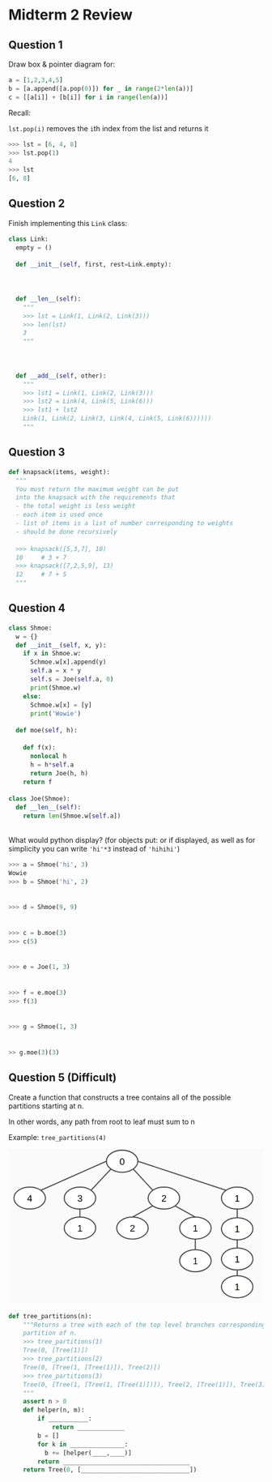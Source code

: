 # Midterm 2 Review

## Question 1

Draw box & pointer diagram for:

```python
a = [1,2,3,4,5]
b = [a.append([a.pop(0)]) for _ in range(2*len(a))]
c = [[a[i]] + [b[i]] for i in range(len(a))]
```

Recall:

`lst.pop(i)` removes the `i`th index from the list and returns it

```python
>>> lst = [6, 4, 8]
>>> lst.pop(1)
4
>>> lst
[6, 8]
```

## Question 2

Finish implementing this `Link` class:

```python
class Link:
  empty = ()
  
  def __init__(self, first, rest=Link.empty):
    
    
    
  def __len__(self):
    """
    >>> lst = Link(1, Link(2, Link(3)))
    >>> len(lst)
    3
    """
    
    
    
  def __add__(self, other):
    """
    >>> lst1 = Link(1, Link(2, Link(3)))
    >>> lst2 = Link(4, Link(5, Link(6)))
    >>> lst1 + lst2
    Link(1, Link(2, Link(3, Link(4, Link(5, Link(6))))))
    """
```

## Question 3

```python
def knapsack(items, weight):
  """
  You must return the maximum weight can be put
  into the knapsack with the requirements that 
  - the total weight is less weight
  - each item is used once
  - list of items is a list of number corresponding to weights
  - should be done recursively
  
  >>> knapsack([5,3,7], 10)
  10     # 3 + 7
  >>> knapsack([7,2,5,9], 13)
  12     # 7 + 5
  """
```

## Question 4

``` python
class Shmoe:
  w = {}
  def __init__(self, x, y):
    if x in Shmoe.w:
      Schmoe.w[x].append(y)
      self.a = x * y
      self.s = Joe(self.a, 0)
      print(Shmoe.w)
    else:
      Schmoe.w[x] = [y]
      print('Wowie')
    
  def moe(self, h):
    
    def f(x):
      nonlocal h
      h = h*self.a
      return Joe(h, h)
    return f

class Joe(Shmoe):
  def __len__(self):
    return len(Shmoe.w[self.a])
 
```

What would python display? (for objects put: <Joe Object> or <Shmoe Object> if displayed, as well as for simplicity you can write `'hi'*3` instead of `'hihihi'`)

```python
>>> a = Shmoe('hi', 3)
Wowie
>>> b = Shmoe('hi', 2)


>>> d = Shmoe(9, 9)


>>> c = b.moe(3)
>>> c(5)


>>> e = Joe(1, 3)


>>> f = e.moe(3)
>>> f(3)


>>> g = Shmoe(1, 3)


>> g.moe(3)(3)


```

## Question 5 (Difficult)

Create a function that constructs a tree contains all of the possible partitions starting at n. 

In other words, any path from root to leaf must sum to n

Example: `tree_partitions(4)`

![./cs61a/tree.png](./cs61a/tree.png)

```python
def tree_partitions(n):
    """Returns a tree with each of the top level branches corresponding to a
    partition of n.
    >>> tree_partitions(1)
    Tree(0, [Tree(1)])
    >>> tree_partitions(2)
    Tree(0, [Tree(1, [Tree(1)]), Tree(2)])
    >>> tree_partitions(3)
    Tree(0, [Tree(1, [Tree(1, [Tree(1)])]), Tree(2, [Tree(1)]), Tree(3)])
    """
    assert n > 0
    def helper(n, m):
        if ___________:
            return _____________
        b = []
        for k in _______________:
          b += [helper(____,____)]
        return ___________________________________
    return Tree(0, [______________________________])
```

